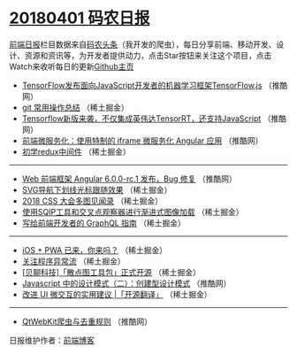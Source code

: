 # [20180401 码农日报](https://toutiao.qdkfweb.cn/date/2018/04/01)

[前端日报](https://qdkfweb.cn/c/news)栏目数据来自[码农头条](https://toutiao.qdkfweb.cn/)（我开发的爬虫），每日分享前端、移动开发、设计、资源和资讯等，为开发者提供动力，点击Star按钮来关注这个项目，点击Watch来收听每日的更新[Github主页](https://github.com/kujian/frontendDaily)
* [TensorFlow发布面向JavaScript开发者的机器学习框架TensorFlow.js](https://toutiao.qdkfweb.cn/69245.html) （推酷网）
* [git 常用操作总结](https://toutiao.qdkfweb.cn/69273.html) （稀土掘金）
* [Tensorflow新版来袭，不仅集成英伟达TensorRT，还支持JavaScript](https://toutiao.qdkfweb.cn/69244.html) （推酷网）
* [前端微服务化：使用特制的 iframe 微服务化 Angular 应用](https://toutiao.qdkfweb.cn/69246.html) （推酷网）
* [初学redux中间件](https://toutiao.qdkfweb.cn/69270.html) （稀土掘金）

***
* [Web 前端框架 Angular 6.0.0-rc.1 发布，Bug 修复](https://toutiao.qdkfweb.cn/69248.html) （推酷网）
* [SVG导航下划线光标跟随效果](https://toutiao.qdkfweb.cn/69235.html) （稀土掘金）
* [2018 CSS 大会多图见闻录](https://toutiao.qdkfweb.cn/69275.html) （稀土掘金）
* [使用SQIP工具和交叉点观察器进行渐进式图像加载](https://toutiao.qdkfweb.cn/69238.html) （稀土掘金）
* [写给前端开发者的 GraphQL 指南](https://toutiao.qdkfweb.cn/69271.html) （稀土掘金）

***
* [iOS + PWA 已来，你来吗？](https://toutiao.qdkfweb.cn/69236.html) （稀土掘金）
* [关注程序异常流](https://toutiao.qdkfweb.cn/69272.html) （稀土掘金）
* [[贝聊科技]「散点图工具包」正式开源](https://toutiao.qdkfweb.cn/69237.html) （稀土掘金）
* [Javascript 中的设计模式（二）：创建型设计模式](https://toutiao.qdkfweb.cn/69243.html) （推酷网）
* [改进 UI 微交互的实用建议 |「开源翻译」](https://toutiao.qdkfweb.cn/69274.html) （稀土掘金）

***
* [QtWebKit爬虫与去重规则](https://toutiao.qdkfweb.cn/69247.html) （推酷网）

日报维护作者：[前端博客](https://qdkfweb.cn/) 